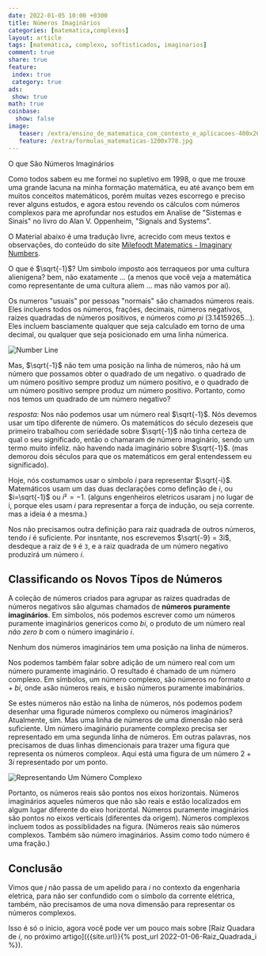```yaml
---
date: 2022-01-05 10:00 +0300
title: Números Imaginários
categories: [matematica,complexos]
layout: article
tags: [matemática, complexo, softisticados, imaginarios]
comment: true
share: true
feature:
 index: true
 category: true
ads:
 show: true
math: true
coinbase:
  show: false
image:
   teaser: /extra/ensino_de_matematica_com_contexto_e_aplicacoes-400x267.jpg
   feature: /extra/formulas_matematicas-1200x778.jpg
---
```


O que São Números Imaginários

<!--more-->

Como todos sabem eu me formei no supletivo em 1998, o que me trouxe uma grande lacuna na minha formação matemática, eu até avanço bem em muitos conceitos matemáticos, porém muitas vezes escorrego e preciso rever alguns estudos, e agora estou revendo os cálculos com números complexos para me aprofundar nos estudos em Analise de "Sistemas e Sinais" no livro do Alan V. Oppenheim, "Signals and Systems".

O Material abaixo é uma tradução livre, acrecido com meus textos e observações,  do conteúdo do site [Milefoodt Matematics - Imaginary Numbers](http://www.milefoot.com/math/complex/imagnumbers.htm).

O que é $\sqrt{-1}$? Um simbolo imposto aos terraqueos por uma cultura alienigena? bem, não exatamente ... (a menos que você veja a matemática como representante de uma cultura aliem ... mas não vamos por ai).

Os numeros "usuais" por pessoas "normais" são chamados números reais. Eles incluens todos os números, frações, decimais, números negativos, raizes quadradas de números positivos, e números como _pi_ (3.14159265...). Eles incluem basciamente qualquer que seja calculado em torno de uma decimal, ou qualquer que seja posicionado em uma linha númerica.

![Number Line](/images/matematica/numberline.gif)

Mas, $\sqrt{-1}$ não tem uma posição na linha de números, não há um número que possamos obter o quadrado de um negativo. o quadrado de um número positivo sempre produz um número positivo, e o quadrado de um número positivo sempre produz um número positivo. Portanto, como nos temos um quadrado de um número negativo?

_resposta:_ Nos não podemos usar um número real $\sqrt{-1}$. Nós devemos usar um típo diferente de número. Os matemáticos do  século dezeseis que primeiro trabalhou com seriédade sobre $\sqrt{-1}$ não tinha certeza de qual o seu significado, então o chamaram de número imaginário, sendo um termo muito infeliz. não havendo nada imaginário sobre  $\sqrt{-1}$. (mas demorou dois séculos para que os matemáticos em geral entendessem eu significado). 

Hoje, nós costumamos usar o símbolo _i_ para representar $\sqrt{-i}$. Matemáticos usam um das duas declarações como definção de _i_, ou $i=\sqrt{-1}$ ou $i²=-1$. (alguns engenheiros eletricos usaram j no lugar de i, porque eles usam _i_ para representar a força de indução, ou seja corrente. mas a ideia é a mesma.)

Nos não precisamos outra definição para raiz quadrada de outros números, tendo _i_ é suficiente. Por insntante, nos escrevemos $\sqrt{-9} = 3i$, desdeque a raiz de `9` é `3`, e a raiz quadrada de um número negativo produzirá um número _i_.

## Classificando os Novos Típos de Números

A coleção de números criados para agrupar as raizes quadradas de números negativos são algumas chamados de **números puramente imaginários**. Em símbolos, nós podemos escrever como um números puramente imaginários genericos como _bi_, o produto de um número real _não zero_ _b_ com o número imaginário _i_.

Nenhum dos números imaginários tem uma posição na linha de números.

Nos podemos também falar sobre adição de um número real com um número puramente imaginário. O resultado é chamado de um número complexo. Em símbolos, um número complexo, são números no formato $a + bi$, onde `a`são números reais, e `bi`são números puramente imabinários.

Se estes números não estão na linha de números, nós podemos podem desenhar uma figurade números complexo ou números imaginários? Atualmente, sim. Mas uma linha de números de uma dimensão não será suficiente. Um número imaginário puramente complexo precisa ser representado em uma segunda linha de números. Em outras palavras, nos precisamos de duas linhas dimencionais para trazer uma figura que representa os números compleox. Aqui está uma figura de um número $2+3i$ representado por um ponto.


![Representando Um Número Complexo](/images/matematica/argand.gif)

Portanto, os números reais são pontos nos eixos horizontais. Números imaginários aqueles números que não são reais e estão localizados em algum lugar diferente do eixo horizontal. Números puramente imaginários são pontos no eixos verticais (diferentes da origem). Números complexos incluem todos as possiblidades na figura. (Números reais são números complexos. Também são número imaginários. Assim como todo número é uma fração.)

## Conclusão

Vimos que _j_ não passa de um apelido para _i_ no contexto da engenharia eletrica, para não ser confundido com o símbolo da corrente elétrica, também, não precisamos de uma nova dimensão para representar os números complexos.

Isso é só o inicio, agora você pode ver um pouco mais sobre [Raiz Quadara de _i_, no próximo artigo]({{site.url}}{% post_url 2022-01-06-Raiz_Quadrada_i %}).
